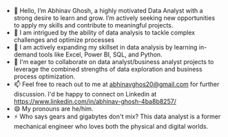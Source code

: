 - 👋 Hello, I’m Abhinav Ghosh, a highly motivated Data Analyst with a strong desire to learn and grow. I’m actively seeking new opportunities to apply my skills and contribute to meaningful projects.
- 👀 I am intrigued by the ability of data analysis to tackle complex challenges and optimize processes
- 🌱 I am actively expanding my skillset in data analysis by learning in-demand tools like Excel, Power BI, SQL, and Python.
- 💞️ I'm eager to collaborate on data analyst/business analyst projects to leverage the combined strengths of data exploration and business process optimization.
- 📫 Feel free to reach out to me at abhinavghos20@gmail.com for further discussion. I'd be happy to connect on Linkedin at https://www.linkedin.com/in/abhinav-ghosh-4ba8b8257/
- 😄 My pronouns are he/him.
- ⚡ Who says gears and gigabytes don't mix? This data analyst is a former mechanical engineer who loves both the physical and digital worlds.

<!---
SnorlaX0209/SnorlaX0209 is a ✨ special ✨ repository because its `README.md` (this file) appears on your GitHub profile.
You can click the Preview link to take a look at your changes.
--->
